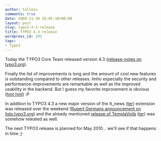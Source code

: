 ```yaml
---
author: tolleiv
comments: true
date: 2009-11-30 18:05:18+00:00
layout: post
slug: typo3-4-3-release
title: TYPO3 4.3 release
wordpress_id: 292
tags:
- typo3
---
```


Today the TYPO3 Core Team released version 4.3 ([release-notes on typo3.org](https://typo3.org/download/release-notes/typo3-43/)).

Finally the list of improvements is long and the amount of cool new features is outstanding compared to other releases. Imho especially the security and performance-improvements are remarkable as well as the improved usability in the backend. But I guess my favorite improvement is obvious ([hint hint](https://typo3.org/download/release-notes/typo3-43/#c5642)) :P

In addition to TYPO3 4.3 a new major version of the tt_news ([ter](http://typo3.org/extensions/repository/view/tt_news/current/)) extension was released over the weekend ([Rupert Germans announcement on lists.typo3.org](http://lists.typo3.org/pipermail/typo3-dev/2009-November/037916.html)) and the already mentioned [release of TemplaVoilà](http://blog.tolleiv.de/2009/11/templavoila-1-4-released/) ([ter](http://typo3.org/extensions/repository/view/templavoila/current/)) was somehow releated as well.

The next TYPO3 release is planned for May 2010... we'll see if that happens in time ;)
